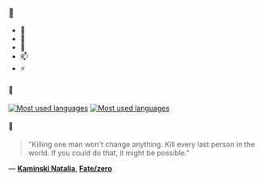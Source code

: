 ### 👋

- 🔭
- 🌱
- 💬
- 📫
- ⚡

#### 🧏

[![Most used languages](https://github-readme-stats-aynah.vercel.app/api/top-langs/?username=aynh&theme=solarized-dark&langs_count=6&layout=compact&hide_title=true)](https://github.com/anuraghazra/github-readme-stats#gh-dark-mode-only)
[![Most used languages](https://github-readme-stats-aynah.vercel.app/api/top-langs/?username=aynh&theme=solarized-light&langs_count=6&layout=compact&hide_title=true)](https://github.com/anuraghazra/github-readme-stats#gh-light-mode-only)

#### 💬

> "Killing one man won't change anything. Kill every last person in the world. If you could do that, it might be possible."

&mdash; [**Kaminski Natalia**](https://myanimelist.net/character.php?q=Kaminski%20Natalia&cat=character), [**Fate/zero**](https://myanimelist.net/search/all?q=Fate%2Fzero&cat=all)

